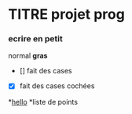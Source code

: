 # TITRE projet  prog 
### ecrire en petit
normal 
**gras** 
- [] fait des cases
- [x] fait des cases cochées

*[hello](couou.fr)
*liste de points 
